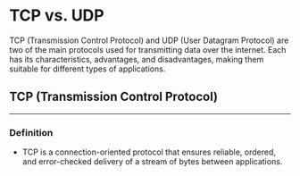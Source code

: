 # TCP vs. UDP
TCP (Transmission Control Protocol) and UDP (User Datagram Protocol) are two of the main protocols used for transmitting data over the internet. Each has its characteristics, advantages, and disadvantages, making them suitable for different types of applications.
## TCP (Transmission Control Protocol)
--- 
### Definition
- TCP is a connection-oriented protocol that ensures reliable, ordered, and error-checked delivery of a stream of bytes between applications.